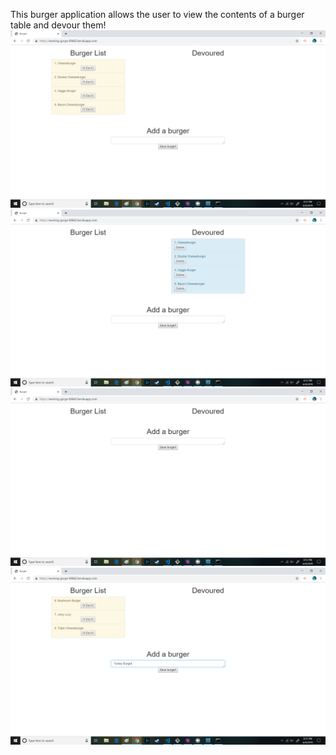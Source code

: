 This burger application allows the user to view the contents of a burger table and devour them!
![BurgerAppIMG1](https://github.com/Balynn077/burger/blob/master/images/burger1.png)
![BurgerAppIMG2](https://github.com/Balynn077/burger/blob/master/images/burger2.png)
![BurgerAppIMG3](https://github.com/Balynn077/burger/blob/master/images/burger3.png)
![BurgerAppIMG4](https://github.com/Balynn077/burger/blob/master/images/burger4.png)
